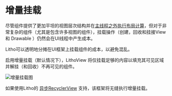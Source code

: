 # 增量挂载

尽管组件提供了更加平坦的视图层次结构并在[主线程之外执行布局计算](https://fblitho.com/docs/asynchronous-layout)，但对于非常复杂的组件（尤其是包含许多视图的组件），挂载操作（创建，回收和挂接View 和 Drawable ）仍然会在UI线程中产生成本。

Litho可以透明地分摊在UI框架上挂载组件的成本，以避免混乱。

启用增量挂载（默认情况下），LithoView 将仅挂载足够的内容以填充其可见区域并解挂（和回收）不再可见的组件。

![增量挂载图](https://fblitho.com/static/images/incremental-mount.png)

如果使用Litho的 [异步RecyclerView](https://fblitho.com/docs/recycler-component) 支持，该框架将无缝执行增量挂载。

